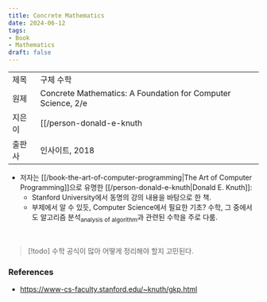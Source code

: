 ```yaml
---
title: Concrete Mathematics
date: 2024-06-12
tags:
- Book
- Mathematics
draft: false
---
```



| | |
| --- | --- |
| 제목  | 구체 수학 |
| 원제 | Concrete Mathematics: A Foundation for Computer Science, 2/e|
| 지은이 | [[/person-donald-e-knuth|Donald E. Knuth]], [[et-al|et al.]] |
| 출판사 | 인사이트, 2018 |

- 저자는 [[/book-the-art-of-computer-programming|The Art of Computer Programming]]으로 유명한 [[/person-donald-e-knuth|Donald E. Knuth]]:
    - Stanford University에서 동명의 강의 내용을 바탕으로 한 책.
    - 부제에서 알 수 있듯, Computer Science에서 필요한 기초? 수학, 그 중에서도 알고리즘 분석<sub>analysis of algorithm</sub>과 관련된 수학을 주로 다룸.

<BR />

> [!todo] 수학 공식이 많아 어떻게 정리해야 할지 고민된다.


### References
- https://www-cs-faculty.stanford.edu/~knuth/gkp.html
